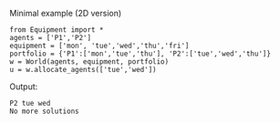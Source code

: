 Minimal example (2D version)

    from Equipment import *
    agents = ['P1','P2']
    equipment = ['mon', 'tue','wed','thu','fri']
    portfolio = {'P1':['mon','tue','thu'], 'P2':['tue','wed','thu']}
    w = World(agents, equipment, portfolio)
    u = w.allocate_agents(['tue','wed'])

Output:

    P2 tue wed
    No more solutions
